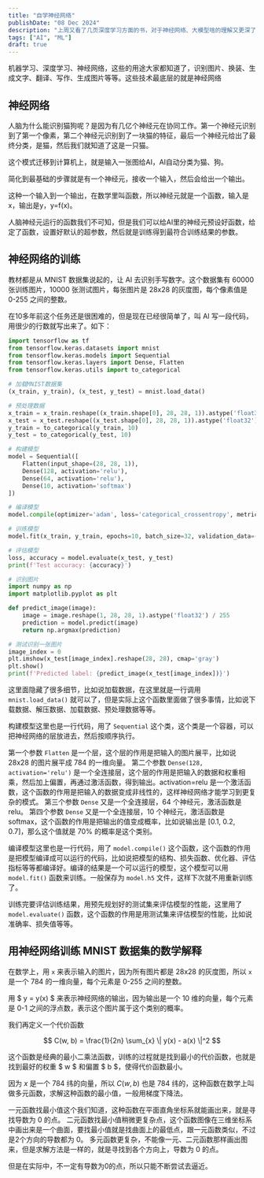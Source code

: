 ```yaml
---
title: "自学神经网络"
publishDate: "08 Dec 2024"
description: "上周又看了几页深度学习方面的书，对于神经网络、大模型啥的理解又更深了点，这里记录一下"
tags: ["AI", "ML"]
draft: true
---
```


机器学习、深度学习、神经网络，这些的用途大家都知道了，识别图片、换装、生成文字、翻译、写作、生成图片等等。这些技术最底层的就是神经网络

## 神经网络

人脑为什么能识别猫狗呢？是因为有几亿个神经元在协同工作。第一个神经元识别到了第一个像素，第二个神经元识别到了一块猫的特征，最后一个神经元给出了最终分类，是猫，然后我们就知道了这是一只猫。

这个模式迁移到计算机上，就是输入一张图给AI，AI自动分类为猫、狗。

简化到最基础的步骤就是有一个神经元，接收一个输入，然后会给出一个输出。

这种一个输入到一个输出，在数学里叫函数，所以神经元就是一个函数，输入是x，输出是y，y=f(x)。

人脑神经元运行的函数我们不可知，但是我们可以给AI里的神经元预设好函数，给定了函数，设置好默认的超参数，然后就是训练得到最符合训练结果的参数。


## 神经网络的训练

教材都是从 MNIST 数据集说起的，让 AI 去识别手写数字。这个数据集有 60000 张训练图片，10000 张测试图片，每张图片是 28x28 的灰度图，每个像素值是 0-255 之间的整数。

在10多年前这个任务还是很困难的，但是现在已经很简单了，叫 AI 写一段代码，用很少的行数就写出来了。如下：

```python
import tensorflow as tf
from tensorflow.keras.datasets import mnist
from tensorflow.keras.models import Sequential
from tensorflow.keras.layers import Dense, Flatten
from tensorflow.keras.utils import to_categorical

# 加载MNIST数据集
(x_train, y_train), (x_test, y_test) = mnist.load_data()

# 预处理数据
x_train = x_train.reshape((x_train.shape[0], 28, 28, 1)).astype('float32') / 255
x_test = x_test.reshape((x_test.shape[0], 28, 28, 1)).astype('float32') / 255
y_train = to_categorical(y_train, 10)
y_test = to_categorical(y_test, 10)

# 构建模型
model = Sequential([
    Flatten(input_shape=(28, 28, 1)),
    Dense(128, activation='relu'),
    Dense(64, activation='relu'),
    Dense(10, activation='softmax')
])

# 编译模型
model.compile(optimizer='adam', loss='categorical_crossentropy', metrics=['accuracy'])

# 训练模型
model.fit(x_train, y_train, epochs=10, batch_size=32, validation_data=(x_test, y_test))

# 评估模型
loss, accuracy = model.evaluate(x_test, y_test)
print(f'Test accuracy: {accuracy}')

# 识别图片
import numpy as np
import matplotlib.pyplot as plt

def predict_image(image):
    image = image.reshape(1, 28, 28, 1).astype('float32') / 255
    prediction = model.predict(image)
    return np.argmax(prediction)

# 测试识别一张图片
image_index = 0
plt.imshow(x_test[image_index].reshape(28, 28), cmap='gray')
plt.show()
print(f'Predicted label: {predict_image(x_test[image_index])}')
```

这里面隐藏了很多细节，比如说加载数据，在这里就是一行调用 `mnist.load_data()` 就可以了，但是实际上这个函数里面做了很多事情，比如说下载数据、解压数据、加载数据、预处理数据等等。

构建模型这里也是一行代码，用了 `Sequential` 这个类，这个类是一个容器，可以把神经网络的层放进去，然后按顺序执行。

第一个参数 `Flatten` 是一个层，这个层的作用是把输入的图片展平，比如说 28x28 的图片展平成 784 的一维向量。
第二个参数 `Dense(128, activation='relu')` 是一个全连接层，这个层的作用是把输入的数据和权重相乘，然后加上偏置，再通过激活函数，得到输出。activation=relu 是一个激活函数，这个函数的作用是把输入的数据变成非线性的，这样神经网络才能学习到更复杂的模式。
第三个参数 `Dense` 又是一个全连接层，64 个神经元，激活函数是 relu。
第四个参数 `Dense` 又是一个全连接层，10 个神经元，激活函数是 softmax，这个函数的作用是把输出的值变成概率，比如说输出是 [0.1, 0.2, 0.7]，那么这个值就是 70% 的概率是这个类别。

编译模型这里也是一行代码，用了 `model.compile()` 这个函数，这个函数的作用是把模型编译成可以运行的代码，比如说把模型的结构、损失函数、优化器、评估指标等等都编译好。编译的结果是一个可以运行的模型，这个模型可以用 `model.fit()` 函数来训练。一般保存为 `model.h5` 文件，这样下次就不用重新训练了。

训练完要评估训练结果，用预先规划好的测试集来评估模型的性能，这里用了 `model.evaluate()` 函数，这个函数的作用是用测试集来评估模型的性能，比如说准确率、损失值等等。

## 用神经网络训练 MNIST 数据集的数学解释

在数学上，用 `x` 来表示输入的图片，因为所有图片都是 28x28 的灰度图，所以 `x` 是一个 784 的一维向量，每个元素是 0-255 之间的整数。

用 $ y = y(x) $ 来表示神经网络的输出，因为输出是一个 10 维的向量，每个元素是 0-1 之间的浮点数，表示这个图片属于这个类别的概率。

我们再定义一个代价函数

$$
C(w, b) = \frac{1}{2n} \sum_{x} \| y(x) - a(x) \|^2
$$

这个函数是经典的最小二乘法函数，训练的过程就是找到最小的代价函数，也就是找到最好的权重 $ w $ 和偏置 $ b $，使得代价函数最小。

因为 $x$ 是一个 784 纬的向量，所以 $C(w, b)$ 也是 784 纬的，这种函数在数学上叫做多元函数，求解这种函数的最小值，一般用梯度下降法。

一元函数找最小值这个我们知道，这种函数在平面直角坐标系就能画出来，就是寻找导数为 0 的点。
二元函数找最小值稍微更复杂点，这个函数图像在三维坐标系中画出来是一个曲面，要找最小值就是找曲面上的最低点，跟一元函数类似，不过是2个方向的导数都为 0。
多元函数更复杂，不能像一元、二元函数那样画出图来，但是求解方法是一样的，就是寻找到各个方向上，导数为 0 的点。

但是在实际中，不一定有导数为0的点，所以只能不断尝试去逼近。
